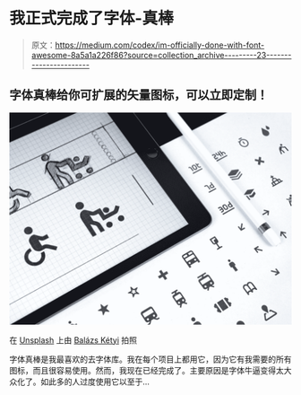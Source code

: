 # 我正式完成了字体-真棒

> 原文：<https://medium.com/codex/im-officially-done-with-font-awesome-8a5a1a226f86?source=collection_archive---------23----------------------->

## 字体真棒给你可扩展的矢量图标，可以立即定制！

![](img/c35a99a0d2e01a67d4acc093f3cff57c.png)

在 [Unsplash](https://unsplash.com?utm_source=medium&utm_medium=referral) 上由 [Balázs Kétyi](https://unsplash.com/@balazsketyi?utm_source=medium&utm_medium=referral) 拍照

字体真棒是我最喜欢的去字体库。我在每个项目上都用它，因为它有我需要的所有图标，而且很容易使用。然而，我现在已经完成了。主要原因是字体牛逼变得太大众化了。如此多的人过度使用它以至于…